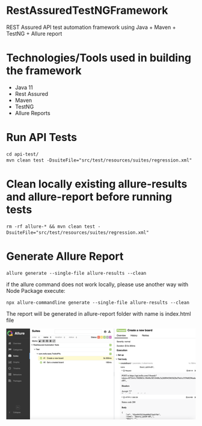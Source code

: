 # RestAssuredTestNGFramework
REST Assured API test automation framework using Java + Maven + TestNG + Allure report

Technologies/Tools used in building the framework
=================================================
- Java 11
- Rest Assured
- Maven
- TestNG
- Allure Reports

# Run API Tests
```
cd api-test/
mvn clean test -DsuiteFile="src/test/resources/suites/regression.xml"
```

# Clean locally existing allure-results and allure-report before running tests
```
rm -rf allure-* && mvn clean test -DsuiteFile="src/test/resources/suites/regression.xml"
```

# Generate Allure Report
```
allure generate --single-file allure-results --clean
```
if the allure command does not work locally, please use another way with Node Package execute:
```
npx allure-commandline generate --single-file allure-results --clean
```

The report will be generated in allure-report folder with name is index.html file

![Screenshot](allure-report.png)
